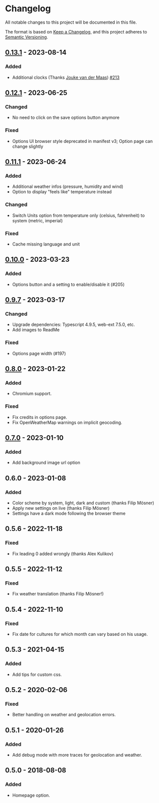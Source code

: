 # Changelog

All notable changes to this project will be documented in this file.

The format is based on [Keep a Changelog](https://keepachangelog.com/en/1.1.0/),
and this project adheres to [Semantic Versioning](https://semver.org/spec/v2.0.0.html).

## [0.13.1] - 2023-08-14

### Added

- Additional clocks (Thanks [Jouke van der Maas](https://github.com/joukevandermaas)) [#213](https://github.com/laedit/new-tab-moment/issues/213)

## [0.12.1] - 2023-06-25

### Changed
- No need to click on the save options button anymore

### Fixed
- Options UI browser style deprecated in manifest v3; Option page can change slightly

## [0.11.1] - 2023-06-24

### Added

- Additional weather infos (pressure, humidity and wind)
- Option to display "feels like" temperature instead

### Changed

- Switch Units option from temperature only (celsius, fahrenheit) to system (metric, imperial)

### Fixed

- Cache missing language and unit

## [0.10.0] - 2023-03-23

### Added

- Options button and a setting to enable/disable it (#205)

## [0.9.7] - 2023-03-17

### Changed

- Upgrade dependencies: Typescript 4.9.5, web-ext 7.5.0, etc.
- Add images to ReadMe

### Fixed

- Options page width (#197)

## [0.8.0] - 2023-01-22

### Added

- Chromium support.

### Fixed

- Fix credits in options page.
- Fix OpenWeatherMap warnings on implicit geocoding.

## [0.7.0] - 2023-01-10

### Added

- Add background image url option

## 0.6.0 - 2023-01-08

### Added

- Color scheme by system, light, dark and custom (thanks Filip Mösner)
- Apply new settings on live (thanks Filip Mösner)
- Settings have a dark mode following the browser theme

## 0.5.6 - 2022-11-18

### Fixed

- Fix leading 0 added wrongly (thanks Alex Kulikov)

## 0.5.5 - 2022-11-12

### Fixed

- Fix weather translation (thanks Filip Mösner!)

## 0.5.4 - 2022-11-10

### Fixed

- Fix date for cultures for which month can vary based on his usage.

## 0.5.3 - 2021-04-15

### Added

- Add tips for custom css.

## 0.5.2 - 2020-02-06

### Fixed

- Better handling on weather and geolocation errors.

## 0.5.1 - 2020-01-26

### Added

- Add debug mode with more traces for geolocation and weather.

## 0.5.0 - 2018-08-08

### Added

- Homepage option.

[unreleased]: https://github.com/laedit/new-tab-moment/compare/0.13.1...HEAD
[0.13.1]: https://github.com/laedit/new-tab-moment/compare/0.12.1...0.13.1
[0.12.1]: https://github.com/laedit/new-tab-moment/compare/0.11.1...0.12.1
[0.11.1]: https://github.com/laedit/new-tab-moment/compare/0.10.0...0.11.1
[0.10.0]: https://github.com/laedit/new-tab-moment/compare/0.9.7...0.10.0
[0.9.7]: https://github.com/laedit/new-tab-moment/compare/0.8.0...0.9.7
[0.8.0]: https://github.com/laedit/new-tab-moment/compare/0.7.0...0.8.0
[0.7.0]: https://github.com/laedit/new-tab-moment/releases/tag/0.7.0
[0.5.2]: https://github.com/laedit/new-tab-moment/releases/tag/0.5.2
